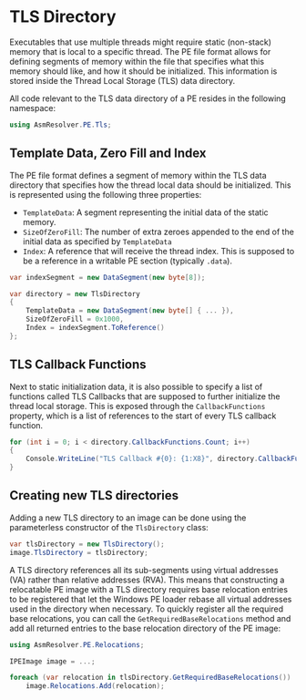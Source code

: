 # TLS Directory

Executables that use multiple threads might require static (non-stack)
memory that is local to a specific thread. The PE file format allows for
defining segments of memory within the file that specifies what this
memory should like, and how it should be initialized. This information
is stored inside the Thread Local Storage (TLS) data directory.

All code relevant to the TLS data directory of a PE resides in the
following namespace:

``` csharp
using AsmResolver.PE.Tls;
```

## Template Data, Zero Fill and Index

The PE file format defines a segment of memory within the TLS data
directory that specifies how the thread local data should be
initialized. This is represented using the following three properties:

-   `TemplateData`: A segment representing the initial data of the
    static memory.
-   `SizeOfZeroFill`: The number of extra zeroes appended to the end of
    the initial data as specified by `TemplateData`
-   `Index`: A reference that will receive the thread index. This is
    supposed to be a reference in a writable PE section (typically
    `.data`).

``` csharp
var indexSegment = new DataSegment(new byte[8]);

var directory = new TlsDirectory
{
    TemplateData = new DataSegment(new byte[] { ... }),
    SizeOfZeroFill = 0x1000,
    Index = indexSegment.ToReference()
};
```

## TLS Callback Functions

Next to static initialization data, it is also possible to specify a
list of functions called TLS Callbacks that are supposed to further
initialize the thread local storage. This is exposed through the
`CallbackFunctions` property, which is a list of references to the start
of every TLS callback function.

``` csharp
for (int i = 0; i < directory.CallbackFunctions.Count; i++)
{
    Console.WriteLine("TLS Callback #{0}: {1:X8}", directory.CallbackFunctions.Rva);
}
```

## Creating new TLS directories

Adding a new TLS directory to an image can be done using the
parameterless constructor of the `TlsDirectory` class:

``` csharp
var tlsDirectory = new TlsDirectory();
image.TlsDirectory = tlsDirectory;
```

A TLS directory references all its sub-segments using virtual addresses
(VA) rather than relative addresses (RVA). This means that constructing
a relocatable PE image with a TLS directory requires base relocation
entries to be registered that let the Windows PE loader rebase all
virtual addresses used in the directory when necessary. To quickly
register all the required base relocations, you can call the
`GetRequiredBaseRelocations` method and add all returned entries to the
base relocation directory of the PE image:

``` csharp
using AsmResolver.PE.Relocations;

IPEImage image = ...;

foreach (var relocation in tlsDirectory.GetRequiredBaseRelocations())
    image.Relocations.Add(relocation);
```
